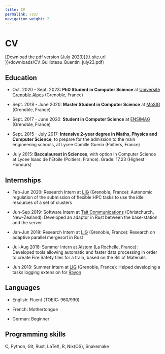 ```yaml
---
title: CV
permalink: /cv/
navigation_weight: 2
---
```


# CV

[Download the pdf version (July 2023)]({{ site.url }}/downloads/CV_Guilloteau_Quentin_july23.pdf)

## Education

* Oct. 2020 - Sept. 2023: **PhD Student in Computer Science** at [Université Grenoble Alpes](https://www.univ-grenoble-alpes.fr/) (Grenoble, France)

* Sept. 2018 - June 2020: **Master Student in Computer Science** at [MoSIG](http://mosig.imag.fr) (Grenoble, France)

* Sept. 2017 - June 2020: **Student in Computer Science** at [ENSIMAG](http://ensimag.grenoble-inp.fr) (Grenoble, France)

* Sept. 2015 - July 2017: **Intensive 2-year degree in Maths, Physics and Computer Science**, to prepare for the admission to the main engineering schools, at Lycee Camille Guerin (Poitiers, France)

* July 2015: **Baccalaureat in Sciences**, with option in Computer Science at Lycee Isaac de l'Etoile (Poitiers, France). Grade: 17,23 (Highest Honours)


## Internships

* Feb-Jun 2020: Research Intern at [LIG](http://www.liglab.fr/en) (Grenoble, France): Autonomic regulation of the submission of flexible HPC tasks to use the idle resources of a set of clusters

* Jun-Sep 2019: Software Intern at [Tait Communications](https://www.taitcommunications.com/) (Christchurch, New-Zealand): Developed an adaptor in Rust between the base-station and the server

* Jan-Jun 2019: Research Intern at [LIG](http://www.liglab.fr/en) (Grenoble, France): Research on adaptive parallel mergesort in Rust

* Jul-Aug 2018: Summer Intern at [Alstom](http://www.alstom.com) (La Rochelle, France): Developed tools allowing automatic and faster data processing in order to create Fire Safety files for a train, based on the Bill of Materials.

* Jun 2018: Summer Intern at [LIG](http://www.liglab.fr/en) (Grenoble, France): Helped developing a tasks logging extension for [Rayon](https://github.com/rayon-rs/rayon)


## Languages

* English: Fluent (TOEIC: 960/990)

* French: Mothertongue

* German: Beginner


## Programming skills

C, Python, Git, Rust, LaTeX, R, Nix(OS), Snakemake
